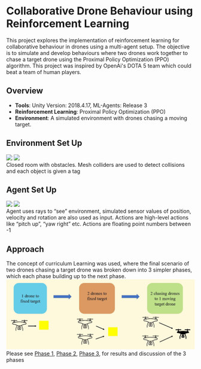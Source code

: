 # Collaborative Drone Behaviour using Reinforcement Learning

This project explores the implementation of reinforcement learning for collaborative behaviour in drones using a multi-agent setup. The objective is to simulate and develop behaviours where two drones work together to chase a target drone using the Proximal Policy Optimization (PPO) algorithm. This project was inspired by OpenAi's DOTA 5 team which could beat a team of human players.

## Overview
- **Tools**: Unity Version: 2018.4.17, ML-Agents: Release 3
- **Reinforcement Learning**: Proximal Policy Optimization (PPO)
- **Environment**: A simulated environment with drones chasing a moving target.



## Environment Set Up

<img src="https://github.com/Printf-Hello-World/AI-Chasing-Drones/assets/59901029/fc1c1f39-0e27-4954-94d6-58da5b1fe94f" width="500">
<img src="https://github.com/Printf-Hello-World/AI-Chasing-Drones/assets/59901029/2b275b76-d105-4f37-8bd2-ec293cc0059b" width="500">
<br />Closed room with obstacles. Mesh colliders are used to detect collisions and each object is given a tag

## Agent Set Up
<img src="https://github.com/Printf-Hello-World/AI-Chasing-Drones/assets/59901029/ed86b0f3-aede-44e2-9d27-187eb338aca5" width="500">
<img src="https://github.com/Printf-Hello-World/AI-Chasing-Drones/assets/59901029/06d45d50-8be6-4b1e-95a3-31bb3248b0b9" width="500">
<br />Agent uses rays to “see” environment, simulated sensor values of position, velocity and rotation are also used as input. Actions are high-level actions like “pitch up”, “yaw right” etc. Actions are floating point numbers between -1 


## Approach ##
The concept of curriculum Learning was used, where the final scenario of two drones chasing a target drone was broken down into 3 simpler phases, which each phase building up to the next phase.<br />
<img src="Media/Project Phases.JPG" >
<br />
Please see [Phase 1](./Phase%201.md), [Phase 2](./Phase%202.md), [Phase 3](./Phase%203.md), for results and discussion of the 3 phases
